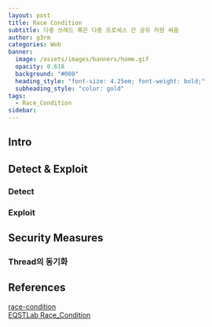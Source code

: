 ```yaml
---
layout: post
title: Race Condition
subtitle: 다중 쓰레드 혹은 다중 프로세스 간 공유 자원 싸움
author: g3rm
categories: Web
banner:
  image: /assets/images/banners/home.gif
  opacity: 0.618
  background: "#000"
  heading_style: "font-size: 4.25em; font-weight: bold;"
  subheading_style: "color: gold"
tags:
  - Race_Condition
sidebar:
---
```

## Intro


## Detect & Exploit 
### Detect

### Exploit


## Security Measures
### Thread의 동기화

### 

## References
[race-condition](https://www.imperva.com/learn/application-security/race-condition/)   
[EQSTLab Race_Condition](https://github.com/EQSTLab/Race_Condition)   